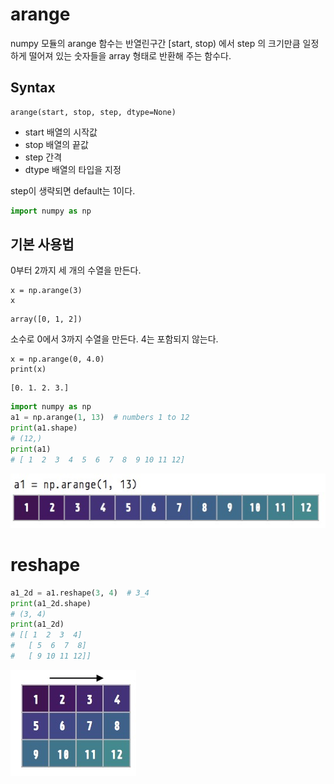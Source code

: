 # arange
numpy 모듈의 arange 함수는 반열린구간 [start, stop) 에서 step 의 크기만큼 일정하게 떨어져 있는 숫자들을 array 형태로 반환해 주는 함수다.

## Syntax
```
arange(start, stop, step, dtype=None)
```

* start 배열의 시작값
* stop 배열의 끝값
* step 간격
* dtype 배열의 타입을 지정

step이 생략되면 default는 1이다.

```python 
import numpy as np 
```


## 기본 사용법
0부터 2까지 세 개의 수열을 만든다.


```
x = np.arange(3)
x
```
```
array([0, 1, 2])
```
소수로 0에서 3까지 수열을 만든다. 4는 포함되지 않는다.
```
x = np.arange(0, 4.0)
print(x)
```
```
[0. 1. 2. 3.]
```



```python
import numpy as np
a1 = np.arange(1, 13)  # numbers 1 to 12
print(a1.shape)
# (12,)
print(a1)
# [ 1  2  3  4  5  6  7  8  9 10 11 12]
```

![](../../.gitbook/assets/pkg/numpy/numpy02.png)


# reshape
```python 
a1_2d = a1.reshape(3, 4)  # 3_4
print(a1_2d.shape)
# (3, 4)
print(a1_2d)
# [[ 1  2  3  4]
#   [ 5  6  7  8]
#   [ 9 10 11 12]]
```   

![](../../.gitbook/assets/pkg/numpy/numpy03.png)



